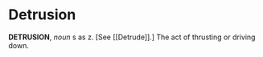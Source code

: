 # Detrusion

**DETRUSION**, _noun_ s as z. \[See [[Detrude]].\] The act of thrusting or driving down.